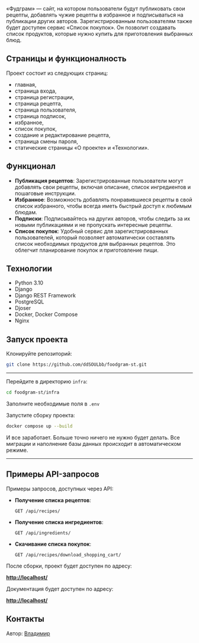 «Фудграм» — сайт, на котором пользователи будут публиковать свои рецепты, добавлять чужие рецепты в избранное и подписываться на публикации других авторов. Зарегистрированным пользователям также будет доступен сервис «Список покупок». Он позволит создавать список продуктов, которые нужно купить для приготовления выбранных блюд.

## Страницы и функционалность 
Проект состоит из следующих страниц:
- главная,
- страница входа,
- страница регистрации,
- страница рецепта,
- страница пользователя,
- страница подписок,
- избранное,
- список покупок,
- создание и редактирование рецепта,
- страница смены пароля,
- статические страницы «О проекте» и «Технологии».

## Функционал

- **Публикация рецептов**: Зарегистрированные пользователи могут добавлять свои рецепты, включая описание, список ингредиентов и пошаговые инструкции.
- **Избранное**: Возможность добавлять понравившиеся рецепты в свой список избранного, чтобы всегда иметь быстрый доступ к любимым блюдам.
- **Подписки**: Подписывайтесь на других авторов, чтобы следить за их новыми публикациями и не пропускать интересные рецепты.
- **Список покупок**: Удобный сервис для зарегистрированных пользователей, который позволяет автоматически составлять список необходимых продуктов для выбранных рецептов. Это облегчит планирование покупок и приготовление пищи.

## Технологии
- Python 3.10
- Django
- Django REST Framework
- PostgreSQL
- Djoser
- Docker, Docker Compose
- Nginx

## Запуск проекта

Клонируйте репозиторий:

```sh
git clone https://github.com/ddSOULbb/foodgram-st.git
````

---

Перейдите в директорию `infra`:

```sh
cd foodgram-st/infra
```

Заполните необходимые поля в `.env`


Запустите сборку проекта:

```sh
docker compose up --build
```
 И все заработает. Больше точно ничего не нужно будет делать. Все миграции и наполнение базы данных происходит в автоматическом режиме.


---

## Примеры API-запросов

Примеры запросов, доступных через API:

- **Получение списка рецептов**:
  ```http
  GET /api/recipes/
  ```

- **Получение списка ингредиентов**:
  ```http
  GET /api/ingredients/
  ```

- **Скачивание списка покупок**:
  ```http
  GET /api/recipes/download_shopping_cart/
  ```

После сборки, проект будет доступен по адресу:

**[http://localhost/](http://localhost/)**

Документация будет доступен по адресу:

**[http://localhost/](http://localhost//api//docs)**

## Контакты

Автор: [Владимир](https://github.com/ddSOULbb)


